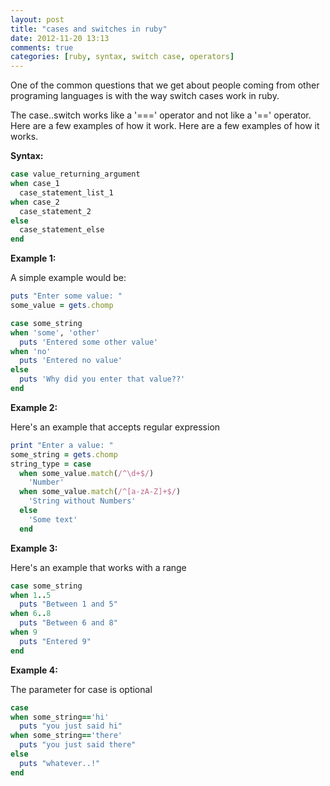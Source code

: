 ```yaml
---
layout: post
title: "cases and switches in ruby"
date: 2012-11-20 13:13
comments: true
categories: [ruby, syntax, switch case, operators]
---
```


One of the common questions that we get about people coming from other
programing languages is with the way switch cases work in ruby.

The case..switch works like a '===' operator and not like a '==' operator.
Here are a few examples of how it work. Here are a few examples of how it works.

**Syntax:**

```ruby
case value_returning_argument
when case_1
  case_statement_list_1
when case_2
  case_statement_2
else
  case_statement_else
end
```


**Example 1:**

A simple example would be:

```ruby
puts "Enter some value: "
some_value = gets.chomp

case some_string
when 'some', 'other'
  puts 'Entered some other value'
when 'no'
  puts 'Entered no value'
else
  puts 'Why did you enter that value??'
end

```

**Example 2:**

Here's an example that accepts regular expression

```ruby
print "Enter a value: "
some_string = gets.chomp
string_type = case
  when some_value.match(/^\d+$/)
    'Number'
  when some_value.match(/^[a-zA-Z]+$/)
    'String without Numbers'
  else
    'Some text'
  end
```

**Example 3:**

Here's an example that works with a range

```ruby
case some_string
when 1..5
  puts "Between 1 and 5"
when 6..8
  puts "Between 6 and 8"
when 9
  puts "Entered 9"
end
```

**Example 4:**

The parameter for case is optional

```ruby
case
when some_string=='hi'
  puts "you just said hi"
when some_string=='there'
  puts "you just said there"
else
  puts "whatever..!"
end
```
